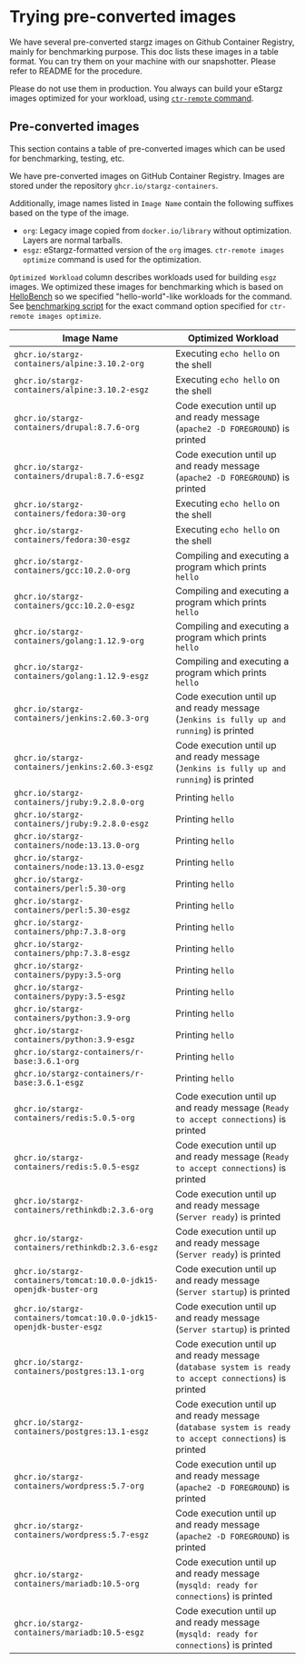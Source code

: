 # Trying pre-converted images

We have several pre-converted stargz images on Github Container Registry, mainly for benchmarking purpose. This doc lists these images in a table format. You can try them on your machine with our snapshotter. Please refer to README for the procedure.

Please do not use them in production. You always can build your eStargz images optimized for your workload, using [`ctr-remote` command](/docs/ctr-remote.md).

## Pre-converted images

This section contains a table of pre-converted images which can be used for benchmarking, testing, etc.

We have pre-converted images on GitHub Container Registry. Images are stored under the repository `ghcr.io/stargz-containers`.

Additionally, image names listed in `Image Name` contain the following suffixes based on the type of the image.

- `org`: Legacy image copied from `docker.io/library` without optimization. Layers are normal tarballs.
- `esgz`: eStargz-formatted version of the `org` images. `ctr-remote images optimize` command is used for the optimization.

`Optimized Workload` column describes workloads used for building `esgz` images. We optimized these images for benchmarking which is based on [HelloBench](https://github.com/Tintri/hello-bench) so we specified "hello-world"-like workloads for the command. See [benchmarking script](/script/benchmark/hello-bench/src/hello.py) for the exact command option specified for `ctr-remote images optimize`. 

|Image Name|Optimized Workload|
---|---
|`ghcr.io/stargz-containers/alpine:3.10.2-org`|Executing `echo hello` on the shell|
|`ghcr.io/stargz-containers/alpine:3.10.2-esgz`|Executing `echo hello` on the shell|
|`ghcr.io/stargz-containers/drupal:8.7.6-org`|Code execution until up and ready message (`apache2 -D FOREGROUND`) is printed|
|`ghcr.io/stargz-containers/drupal:8.7.6-esgz`|Code execution until up and ready message (`apache2 -D FOREGROUND`) is printed|
|`ghcr.io/stargz-containers/fedora:30-org`|Executing `echo hello` on the shell|
|`ghcr.io/stargz-containers/fedora:30-esgz`|Executing `echo hello` on the shell|
|`ghcr.io/stargz-containers/gcc:10.2.0-org`|Compiling and executing a program which prints `hello`|
|`ghcr.io/stargz-containers/gcc:10.2.0-esgz`|Compiling and executing a program which prints `hello`|
|`ghcr.io/stargz-containers/golang:1.12.9-org`|Compiling and executing a program which prints `hello`|
|`ghcr.io/stargz-containers/golang:1.12.9-esgz`|Compiling and executing a program which prints `hello`|
|`ghcr.io/stargz-containers/jenkins:2.60.3-org`|Code execution until up and ready message (`Jenkins is fully up and running`) is printed|
|`ghcr.io/stargz-containers/jenkins:2.60.3-esgz`|Code execution until up and ready message (`Jenkins is fully up and running`) is printed|
|`ghcr.io/stargz-containers/jruby:9.2.8.0-org`|Printing `hello`|
|`ghcr.io/stargz-containers/jruby:9.2.8.0-esgz`|Printing `hello`|
|`ghcr.io/stargz-containers/node:13.13.0-org`|Printing `hello`|
|`ghcr.io/stargz-containers/node:13.13.0-esgz`|Printing `hello`|
|`ghcr.io/stargz-containers/perl:5.30-org`|Printing `hello`|
|`ghcr.io/stargz-containers/perl:5.30-esgz`|Printing `hello`|
|`ghcr.io/stargz-containers/php:7.3.8-org`|Printing `hello`|
|`ghcr.io/stargz-containers/php:7.3.8-esgz`|Printing `hello`|
|`ghcr.io/stargz-containers/pypy:3.5-org`|Printing `hello`|
|`ghcr.io/stargz-containers/pypy:3.5-esgz`|Printing `hello`|
|`ghcr.io/stargz-containers/python:3.9-org`|Printing `hello`|
|`ghcr.io/stargz-containers/python:3.9-esgz`|Printing `hello`|
|`ghcr.io/stargz-containers/r-base:3.6.1-org`|Printing `hello`|
|`ghcr.io/stargz-containers/r-base:3.6.1-esgz`|Printing `hello`|
|`ghcr.io/stargz-containers/redis:5.0.5-org`|Code execution until up and ready message (`Ready to accept connections`) is printed|
|`ghcr.io/stargz-containers/redis:5.0.5-esgz`|Code execution until up and ready message (`Ready to accept connections`) is printed|
|`ghcr.io/stargz-containers/rethinkdb:2.3.6-org`|Code execution until up and ready message (`Server ready`) is printed|
|`ghcr.io/stargz-containers/rethinkdb:2.3.6-esgz`|Code execution until up and ready message (`Server ready`) is printed|
|`ghcr.io/stargz-containers/tomcat:10.0.0-jdk15-openjdk-buster-org`|Code execution until up and ready message (`Server startup`) is printed|
|`ghcr.io/stargz-containers/tomcat:10.0.0-jdk15-openjdk-buster-esgz`|Code execution until up and ready message (`Server startup`) is printed|
|`ghcr.io/stargz-containers/postgres:13.1-org`|Code execution until up and ready message (`database system is ready to accept connections`) is printed|
|`ghcr.io/stargz-containers/postgres:13.1-esgz`|Code execution until up and ready message (`database system is ready to accept connections`) is printed|
|`ghcr.io/stargz-containers/wordpress:5.7-org`|Code execution until up and ready message (`apache2 -D FOREGROUND`) is printed|
|`ghcr.io/stargz-containers/wordpress:5.7-esgz`|Code execution until up and ready message (`apache2 -D FOREGROUND`) is printed|
|`ghcr.io/stargz-containers/mariadb:10.5-org`|Code execution until up and ready message (`mysqld: ready for connections`) is printed|
|`ghcr.io/stargz-containers/mariadb:10.5-esgz`|Code execution until up and ready message (`mysqld: ready for connections`) is printed|
